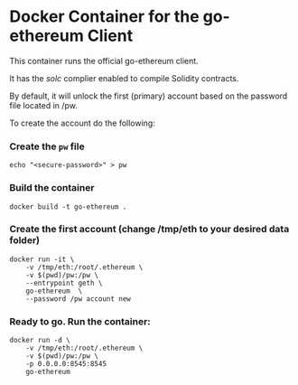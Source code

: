 # Docker Container for the go-ethereum Client

This container runs the official go-ethereum client.

It has the *solc* complier enabled to compile Solidity contracts.

By default, it will unlock the first (primary) account based on the password file located in /pw.

To create the account do the following:

### Create the `pw` file

    echo "<secure-password>" > pw

### Build the container

    docker build -t go-ethereum .

### Create the first account (change /tmp/eth to your desired data folder)

    docker run -it \
        -v /tmp/eth:/root/.ethereum \
        -v $(pwd)/pw:/pw \
        --entrypoint geth \
        go-ethereum  \
        --password /pw account new

### Ready to go. Run the container:


	docker run -d \
        -v /tmp/eth:/root/.ethereum \
        -v $(pwd)/pw:/pw \
        -p 0.0.0.0:8545:8545
        go-ethereum 


